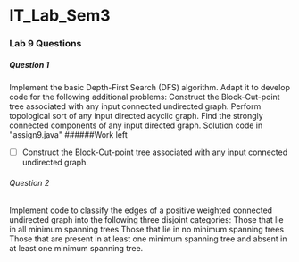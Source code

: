 # IT_Lab_Sem3

### Lab 9 Questions

##### Question 1
Implement the basic Depth-First Search (DFS) algorithm. Adapt it to develop code for the following additional problems: 
Construct the Block-Cut-point tree associated with any input connected undirected graph.
Perform topological sort of any input directed acyclic graph. 
Find the strongly connected components of any input directed graph.
Solution code in "assign9.java"
######Work left
-[ ] Construct the Block-Cut-point tree associated with any input connected undirected graph.



###### Question 2
Implement code to classify the edges of a positive weighted connected undirected graph into the following three disjoint categories:
Those that lie in all minimum spanning trees
Those that lie in no minimum spanning trees
Those that are present in at least one minimum spanning tree and absent in at least one minimum spanning tree.
